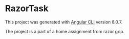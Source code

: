 # RazorTask

This project was generated with [Angular CLI](https://github.com/angular/angular-cli) version 6.0.7.

The project is a part of a home assignment from razor grip.


